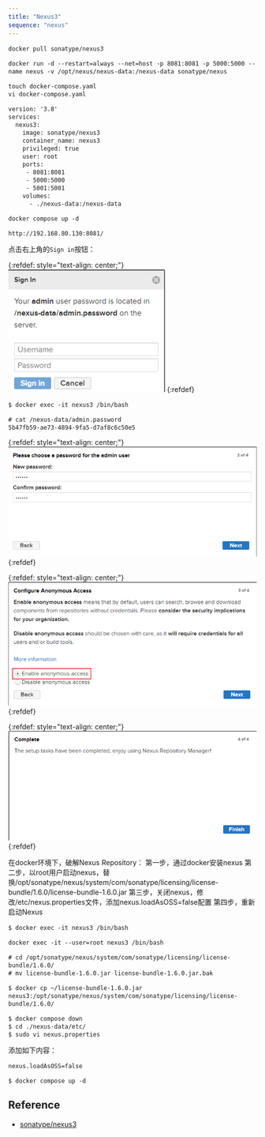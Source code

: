 ```yaml
---
title: "Nexus3"
sequence: "nexus"
---
```


```text
docker pull sonatype/nexus3
```

```text
docker run -d --restart=always --net=host -p 8081:8081 -p 5000:5000 --name nexus -v /opt/nexus/nexus-data:/nexus-data sonatype/nexus
```

```text
touch docker-compose.yaml
vi docker-compose.yaml
```

```text
version: '3.8'
services:
  nexus3:
    image: sonatype/nexus3
    container_name: nexus3
    privileged: true
    user: root
    ports:
     - 8081:8081
     - 5000:5000
     - 5001:5001
    volumes:
      - ./nexus-data:/nexus-data
```

```text
docker compose up -d
```

```text
http://192.168.80.130:8081/
```

点击右上角的`Sign in`按钮：

{:refdef: style="text-align: center;"}
![](/assets/images/nexus3/nexus-data-admin-password.png)
{:refdef}

```text
$ docker exec -it nexus3 /bin/bash
```

```text
# cat /nexus-data/admin.password 
5b47fb59-ae73-4894-9fa5-d7af8c6c50e5
```

{:refdef: style="text-align: center;"}
![](/assets/images/nexus3/choose-new-password-for-admin.png)
{:refdef}

{:refdef: style="text-align: center;"}
![](/assets/images/nexus3/configure-annoymous-access.png)
{:refdef}

{:refdef: style="text-align: center;"}
![](/assets/images/nexus3/nexus3-setup-complete.png)
{:refdef}

在docker环境下，破解Nexus Repository：
第一步，通过docker安装nexus
第二步，以root用户启动nexus，替换/opt/sonatype/nexus/system/com/sonatype/licensing/license-bundle/1.6.0/license-bundle-1.6.0.jar
第三步，关闭nexus，修改<data-dir>/etc/nexus.properties文件，添加nexus.loadAsOSS=false配置
第四步，重新启动Nexus

```text
$ docker exec -it nexus3 /bin/bash
```

```text
docker exec -it --user=root nexus3 /bin/bash
```

```text
# cd /opt/sonatype/nexus/system/com/sonatype/licensing/license-bundle/1.6.0/
# mv license-bundle-1.6.0.jar license-bundle-1.6.0.jar.bak
```

```text
$ docker cp ~/license-bundle-1.6.0.jar nexus3:/opt/sonatype/nexus/system/com/sonatype/licensing/license-bundle/1.6.0/
```

```text
$ docker compose down
$ cd ./nexus-data/etc/
$ sudo vi nexus.properties
```

添加如下内容：

```text
nexus.loadAsOSS=false
```

```text
$ docker compose up -d
```

## Reference

- [sonatype/nexus3](https://hub.docker.com/r/sonatype/nexus3)
